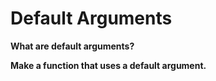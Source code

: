 # Default Arguments

__What are default arguments?__

<!-- `Default arguments` are passed to parameters automatically if no argument
is provided in the function call. -->

__Make a function that uses a default argument.__
<!--
```c++
// Function Prototype
void showArea(double length = 20.0, double width = 10.0);
```

```c++
// Function Definition
void showArea(double length, double width)
{
    double area = length * width;
    cout << "The area is " << area << endl;
}
```
-->
